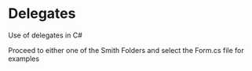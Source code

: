 # Delegates
 Use of delegates in C#
 
 Proceed to either one of the Smith Folders and select the Form.cs file for examples

